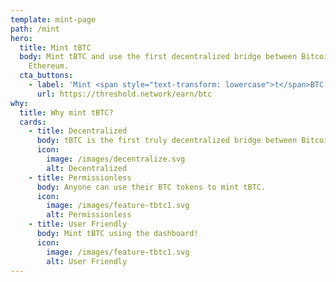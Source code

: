 ```yaml
---
template: mint-page
path: /mint
hero:
  title: Mint tBTC
  body: Mint tBTC and use the first decentralized bridge between Bitcoin and
    Ethereum.
  cta_buttons:
    - label: 'Mint <span style="text-transform: lowercase">t</span>BTC'
      url: https://threshold.network/earn/btc
why:
  title: Why mint tBTC?
  cards:
    - title: Decentralized
      body: tBTC is the first truly decentralized bridge between Bitcoin and Ethereum.
      icon:
        image: /images/decentralize.svg
        alt: Decentralized
    - title: Permissionless
      body: Anyone can use their BTC tokens to mint tBTC.
      icon:
        image: /images/feature-tbtc1.svg
        alt: Permissionless
    - title: User Friendly
      body: Mint tBTC using the dashboard!
      icon:
        image: /images/feature-tbtc1.svg
        alt: User Friendly
---
```

